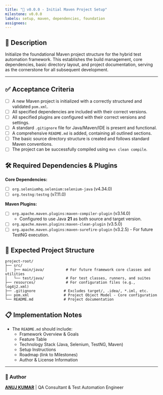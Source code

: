 ```yaml
---
title: "🎯 v0.0.0 - Initial Maven Project Setup"
milestone: v0.0.0
labels: setup, maven, dependencies, foundation
assignees: 
---
```


## 📌 Description
Initialize the foundational Maven project structure for the hybrid test automation framework. This establishes the build management, core dependencies, basic directory layout, and project documentation, serving as the cornerstone for all subsequent development.

---

## ✅ Acceptance Criteria
- [ ] A new Maven project is initialized with a correctly structured and validated `pom.xml`.
- [ ] All specified dependencies are included with their correct versions.
- [ ] All specified plugins are configured with their correct versions and settings.
- [ ] A standard `.gitignore` file for Java/Maven/IDE is present and functional.
- [ ] A comprehensive `README.md` is added, containing all outlined sections.
- [ ] The basic source directory structure is created and follows standard Maven conventions.
- [ ] The project can be successfully compiled using `mvn clean compile`.

## 🛠 Required Dependencies & Plugins
**Core Dependencies:**
- [ ] `org.seleniumhq.selenium:selenium-java` (v4.34.0)
- [ ] `org.testng:testng` (v7.11.0)

**Maven Plugins:**
- [ ] `org.apache.maven.plugins:maven-compiler-plugin` (v3.14.0)
  - Configured to use Java **21** as both source and target version.
- [ ] `org.apache.maven.plugins:maven-clean-plugin` (v3.5.0)
- [ ] `org.apache.maven.plugins:maven-surefire-plugin` (v3.2.5) - For future TestNG execution.

## 📁 Expected Project Structure
```plaintext
project-root/
├── src/
│   ├── main/java/          # For future framework core classes and utilities
│   └── test/java/          # For test classes, runners, and suites
├── resources/              # For configuration files (e.g., log4j2.xml)
├── .gitignore             # Excludes target/, .idea/, *.iml, etc.
├── pom.xml                # Project Object Model - Core configuration
└── README.md              # Project documentation
``` 

## 📋 Implementation Notes
- The `README.md` should include:
  - Framework Overview & Goals
  - Feature Table
  - Technology Stack (Java, Selenium, TestNG, Maven)
  - Setup Instructions
  - Roadmap (link to Milestones)
  - Author & License Information

---

### 👤 Author
**[ANUJ KUMAR](https://www.linkedin.com/in/anuj-kumar-qa/)** | QA Consultant & Test Automation Engineer

